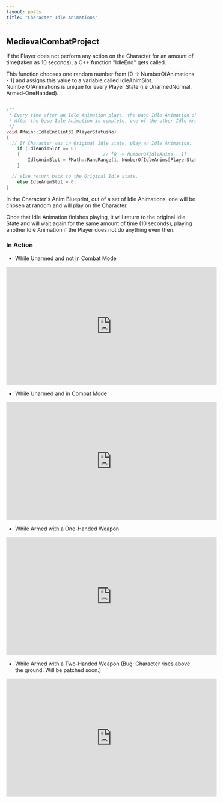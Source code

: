 ```yaml
---
layout: posts
title: "Character Idle Animations"
---
```


## MedievalCombatProject

If the Player does not perform any action on the Character for an amount of time(taken as 10 seconds), 
a C++ function "IdleEnd" gets called.

This function chooses one random number from [0 -> NumberOfAnimations - 1] and assigns this value to 
a variable called IdleAnimSlot. NumberOfAnimations is unique for every Player State (i.e UnarmedNormal, Armed-OneHanded).

```cpp 

/**
 * Every time after an Idle Animation plays, the base Idle Animation should be played.
 * After the base Idle Animation is complete, one of the other Idle Animations will be randomly chosen.
 */
void AMain::IdleEnd(int32 PlayerStatusNo)
{
  // If Character was in Original Idle state, play an Idle Animation.
	if (IdleAnimSlot == 0)
	{                               // [0 -> NumberOfIdleAnims - 1]
		IdleAnimSlot = FMath::RandRange(1, NumberOfIdleAnims[PlayerStatusNo] - 1);
	}

  // else return back to the Original Idle state.
	else IdleAnimSlot = 0;
}

```

In the Character's Anim Blueprint,  out of a set of Idle Animations, one will be chosen at random and will play on the Character.

Once that Idle Animation finishes playing, it will return to the original Idle State and will wait again 
for the same amount of time (10 seconds), playing another Idle Animation if the Player does not do anything even then.

### In Action 

- While Unarmed and not in Combat Mode
<iframe src="https://www.youtube.com/embed/tc39nbjUEmc" width="560" height="315" frameborder="0"> </iframe> 

- While Unarmed and in Combat Mode
<iframe src="https://www.youtube.com/embed/hr8tECcHG1k" width="560" height="315" frameborder="0"> </iframe> 

- While Armed with a One-Handed Weapon
<iframe src="https://www.youtube.com/embed/KqrbYdRlxcw" width="560" height="315" frameborder="0"> </iframe> 

- While Armed with a Two-Handed Weapon (Bug: Character rises above the ground. Will be patched soon.)
<iframe src="https://www.youtube.com/embed/nVskVluF3to" width="560" height="315" frameborder="0"> </iframe> 



